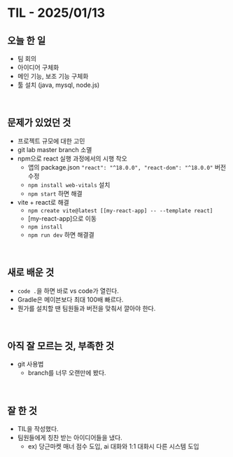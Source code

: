 # TIL - 2025/01/13


## 오늘 한 일
- 팀 회의
- 아이디어 구체화
- 메인 기능, 보조 기능 구체화
- 툴 설치 (java, mysql, node.js)

<br>

## 문제가 있었던 것
- 프로젝트 규모에 대한 고민
- git lab master branch 소멸
- npm으로 react 실행 과정에서의 시행 착오
    - 앱의 package.json `"react": "^18.0.0", "react-dom": "^18.0.0"` 버전 수정
    - `npm install web-vitals` 설치
    - `npm start` 하면 해결
- vite + react로 해결
    - `npm create vite@latest [[my-react-app] -- --template react]`
    - [my-react-app]으로 이동
    - `npm install`
    - `npm run dev` 하면 해결결

<br>

## 새로 배운 것
- `code .`을 하면 바로 vs code가 열린다.
- Gradle은 메이븐보다 최대 100배 빠르다.
- 뭔가를 설치할 땐 팀원들과 버전을 맞춰서 깔아야 한다.

<br>

## 아직 잘 모르는 것, 부족한 것
- git 사용법
    - branch를 너무 오랜만에 봤다.

<br>

## 잘 한 것
- TIL을 작성했다.
- 팀원들에게 칭찬 받는 아이디어들을 냈다.
    - ex) 당근마켓 매너 점수 도입, ai 대화와 1:1 대화시 다른 시스템 도입
